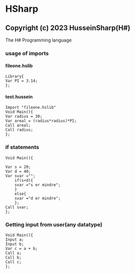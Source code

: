 # HSharp
## Copyright (c) 2023 HusseinSharp(H#)
The H# Programming language

### usage of imports
#### fileone.hslib
```
Library{
Var PI = 3.14;
}; 
```
#### test.hussein
```
Import "fileone.hslib"
Void Main(){
Var radius = 30;
Var areal = (radius*radius)*PI;
Call areal;
Call radius;
};
```

### if statements
```
Void Main(){

Var s = 20;
Var d = 40;
Var svar ="";
    if(s<d){
    svar ="s er mindre";
    }
    else{
    svar ="d er mindre";
    };
Call svar;
};
```
### Getting input from user(any datatype)
```
Void Main(){
Input a;
Input b;
Var c = a + b;
Call a;
Call b;
Call c;
};
```
